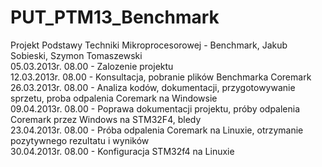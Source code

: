 PUT_PTM13_Benchmark
===================

Projekt Podstawy Techniki Mikroprocesorowej - Benchmark, Jakub Sobieski, Szymon Tomaszewski  
05.03.2013r. 08.00 - Zalozenie projektu  
12.03.2013r. 08.00 - Konsultacja, pobranie plików Benchmarka Coremark                                                     
26.03.2013r. 08.00 - Analiza kodów, dokumentacji, przygotowywanie sprzetu, proba odpalenia Coremark na Windowsie        
09.04.2013r. 08.00 - Poprawa dokumentacji projektu, próby odpalenia Coremark przez Windows na STM32F4, bledy            
23.04.2013r. 08.00 - Próba odpalenia Coremark na Linuxie, otrzymanie pozytywnego rezultatu i wyników  
30.04.2013r. 08.00 - Konfiguracja STM32f4 na Linuxie
